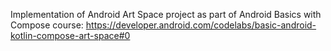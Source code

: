 Implementation of Android Art Space project as part of Android Basics with Compose course: https://developer.android.com/codelabs/basic-android-kotlin-compose-art-space#0
